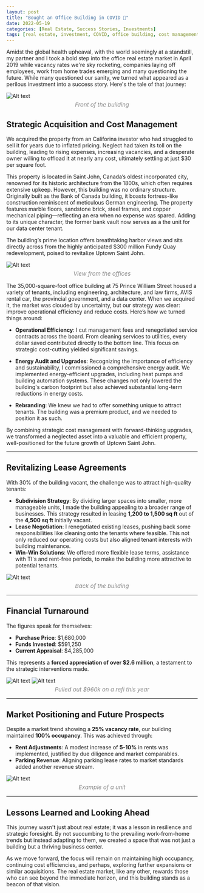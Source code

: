 ```yaml
---
layout: post
title: "Bought an Office Building in COVID 🏢"
date: 2022-05-19
categories: [Real Estate, Success Stories, Investments]
tags: [real estate, investment, COVID, office building, cost management, sustainability]
---
```


Amidst the global health upheaval, with the world seemingly at a standstill, my partner and I took a bold step into the office real estate market in April 2019 while vacancy rates we're sky rocketing, companies laying off employees, work from home trades emerging and many questioning the future. While many questioned our sanity, we turned what appeared as a perilous investment into a success story. Here's the tale of that journey:

![Alt text](/assets/images/75pw/3.jpeg)
<span style="display: block; text-align: center; font-size: 15px; color: #888; margin-top: 5px; font-style: italic;">Front of the building</span>

## Strategic Acquisition and Cost Management

We acquired the property from an Califorina investor who had struggled to sell it for years due to inflated pricing. Neglect had taken its toll on the building, leading to rising expenses, increasing vacancies, and a desperate owner willing to offload it at nearly any cost, ultimately settling at just $30 per square foot.

This property is located in Saint John, Canada’s oldest incorporated city, renowned for its historic architecture from the 1800s, which often requires extensive upkeep. However, this building was no ordinary structure. Originally built as the Bank of Canada building, it boasts fortress-like construction reminiscent of meticulous German engineering. The property features marble floors, sandstone brick, steel frames, and copper mechanical piping—reflecting an era when no expense was spared. Adding to its unique character, the former bank vault now serves as a the unit for our data center tenant. 

The building’s prime location offers breathtaking harbor views and sits directly across from the highly anticipated $300 million Fundy Quay redevelopment, poised to revitalize Uptown Saint John.

![Alt text](/assets/images/75pw/6.jpg)
<span style="display: block; text-align: center; font-size: 15px; color: #888; margin-top: 5px; font-style: italic;">View from the offices</span>

The 35,000-square-foot office building at 75 Prince William Street housed a variety of tenants, including engineering, architecture, and law firms, AVIS rental car, the provincial government, and a data center. When we acquired it, the market was clouded by uncertainty, but our strategy was clear: improve operational efficiency and reduce costs. Here’s how we turned things around:

- **Operational Efficiency**: I cut management fees and renegotiated service contracts across the board. From cleaning services to utilities, every dollar saved contributed directly to the bottom line. This focus on strategic cost-cutting yielded significant savings.

- **Energy Audit and Upgrades**: Recognizing the importance of efficiency and sustainability, I commissioned a comprehensive energy audit. We implemented energy-efficient upgrades, including heat pumps and building automation systems. These changes not only lowered the building's carbon footprint but also achieved substantial long-term reductions in energy costs.

- **Rebranding**: We knew we had to offer something unique to attract tenants. The building was a premium product, and we needed to position it as such.

By combining strategic cost management with forward-thinking upgrades, we transformed a neglected asset into a valuable and efficient property, well-positioned for the future growth of Uptown Saint John.

---

## Revitalizing Lease Agreements

With 30% of the building vacant, the challenge was to attract high-quality tenants:

- **Subdivision Strategy**: By dividing larger spaces into smaller, more manageable units, I made the building appealing to a broader range of businesses. This strategy resulted in leasing **1,200 to 1,500 sq ft** out of the **4,500 sq ft** initially vacant.
- **Lease Negotiation**: I renegotiated existing leases, pushing back some responsibilities like cleaning onto the tenants where feasible. This not only reduced our operating costs but also aligned tenant interests with building maintenance.
- **Win-Win Solutions**: We offered more flexible lease terms, assistance with TI's and rent-free periods, to make the building more attractive to potential tenants.

![Alt text](/assets/images/75pw/5.jpg)
<span style="display: block; text-align: center; font-size: 15px; color: #888; margin-top: 5px; font-style: italic;">Back of the building</span>

---

## Financial Turnaround

The figures speak for themselves:

- **Purchase Price**: $1,680,000  
- **Funds Invested**: $591,250  
- **Current Appraisal**: $4,285,000  

This represents a **forced appreciation of over $2.6 million**, a testament to the strategic interventions made.

![Alt text](/assets/images/75pw/1.jpeg)
![Alt text](/assets/images/75pw/2.jpeg)
<span style="display: block; text-align: center; font-size: 15px; color: #888; margin-top: 5px; font-style: italic;">Pulled out $960k on a refi this year</span>

---

## Market Positioning and Future Prospects

Despite a market trend showing a **25% vacancy rate**, our building maintained **100% occupancy**. This was achieved through:

- **Rent Adjustments**: A modest increase of **5-10%** in rents was implemented, justified by due diligence and market comparables.
- **Parking Revenue**: Aligning parking lease rates to market standards added another revenue stream.

![Alt text](/assets/images/75pw/4.jpg)
<span style="display: block; text-align: center; font-size: 15px; color: #888; margin-top: 5px; font-style: italic;">Example of a unit</span>

---

## Lessons Learned and Looking Ahead

This journey wasn't just about real estate; it was a lesson in resilience and strategic foresight. By not succumbing to the prevailing work-from-home trends but instead adapting to them, we created a space that was not just a building but a thriving business center.

As we move forward, the focus will remain on maintaining high occupancy, continuing cost efficiencies, and perhaps, exploring further expansions or similar acquisitions. The real estate market, like any other, rewards those who can see beyond the immediate horizon, and this building stands as a beacon of that vision.
